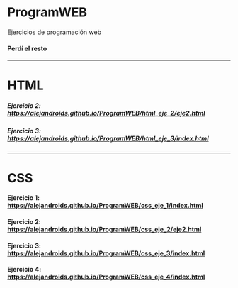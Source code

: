 # ProgramWEB
 Ejercicios de programación web

#### Perdí el resto
---
# HTML
##### Ejercicio 2: https://alejandroids.github.io/ProgramWEB/html_eje_2/eje2.html 
##### Ejercicio 3: https://alejandroids.github.io/ProgramWEB/html_eje_3/index.html 

---
# CSS
#### Ejercicio 1: https://alejandroids.github.io/ProgramWEB/css_eje_1/index.html 
#### Ejercicio 2: https://alejandroids.github.io/ProgramWEB/css_eje_2/eje2.html 
#### Ejercicio 3: https://alejandroids.github.io/ProgramWEB/css_eje_3/index.html 
#### Ejercicio 4: https://alejandroids.github.io/ProgramWEB/css_eje_4/index.html 